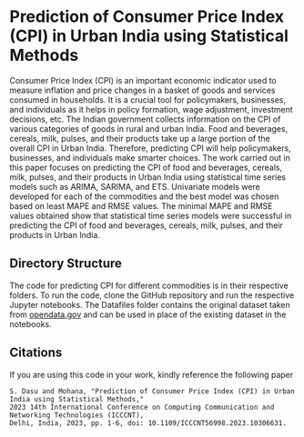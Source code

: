 # Prediction of Consumer Price Index (CPI) in Urban India using Statistical Methods
Consumer Price Index (CPI) is an important economic indicator used to measure inflation and price changes in a basket of goods and services consumed in households. It is a crucial tool for policymakers, businesses, and individuals as it helps in policy formation, wage adjustment, investment decisions, etc. The Indian government collects information on the CPI of various categories of goods in rural and urban India. Food and beverages, cereals, milk, pulses, and their products take up a large portion of the overall CPI in Urban India. Therefore, predicting CPI will help policymakers, businesses, and individuals make smarter choices. The work carried out in this paper focuses on predicting the CPI of food and beverages, cereals, milk, pulses, and their products in Urban India using statistical time series models such as ARIMA, SARIMA, and ETS. Univariate models were developed for each of the commodities and the best model was chosen based on least MAPE and RMSE values. The minimal MAPE and RMSE values obtained show that statistical time series models were successful in predicting the CPI of food and beverages, cereals, milk, pulses, and their products in Urban India.

## Directory Structure

The code for predicting CPI for different commodities is in their respective folders. To run the code, clone the GitHub repository and run the respective Jupyter notebooks. The Datafiles folder contains the original dataset taken from [opendata.gov](https://www.data.gov.in/) and can be used in place of the existing dataset in the notebooks.

## Citations

If you are using this code in your work, kindly reference the following paper 

```
S. Dasu and Mohana, "Prediction of Consumer Price Index (CPI) in Urban India using Statistical Methods,"
2023 14th International Conference on Computing Communication and Networking Technologies (ICCCNT),
Delhi, India, 2023, pp. 1-6, doi: 10.1109/ICCCNT56998.2023.10306631. 
```

